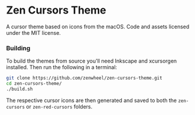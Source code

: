 # Zen Cursors Theme
A cursor theme based on icons from the macOS. Code and assets licensed under the MIT license.

### Building
To build the themes from source you'll need Inkscape and xcursorgen installed. Then run the following in a terminal:

```bash
git clone https://github.com/zenwheel/zen-cursors-theme.git
cd zen-cursors-theme/
./build.sh
```

The respective cursor icons are then generated and saved to both the `zen-cursors` or `zen-red-cursors` folders.
